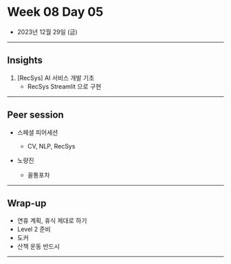 # Week 08 Day 05

- 2023년 12월 29일 (금)

---

## Insights

1) [RecSys] AI 서비스 개발 기초
    - RecSys Streamlit 으로 구현

---

## Peer session

- 스페셜 피어세션
    - CV, NLP, RecSys

- 노량진 
    - 꼴통포차


---

## Wrap-up

- 연휴 계획, 휴식 제대로 하기
- Level 2 준비
- 도커 
- 산책 운동 반드시

---
